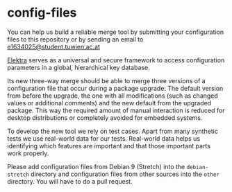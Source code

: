 # config-files

You can help us build a reliable merge tool by submitting your configuration files to this repository or by sending an email to e1634025@student.tuwien.ac.at

[Elektra](https://www.libelektra.org) serves as a universal and secure framework to access configuration parameters in a global, hierarchical key database. 

Its new three-way merge should be able to merge three versions of a configuration file that occur during a package upgrade:
The default version from before the upgrade, the one with all modifications (such as changed values or additional comments) and the new default from the upgraded package.
This way the required amount of manual interaction is reduced for desktop distributions or completely avoided for embedded systems.

To develop the new tool we rely on test cases.
Apart from many synthetic tests we use real-world data for our tests.
Real-world data helps us identifying which features are important and that those important parts work properly.

Please add configuration files from Debian 9 (Stretch) into the `debian-stretch` directory and configuration files from other sources into the `other` directory. You will have to do a pull request.

